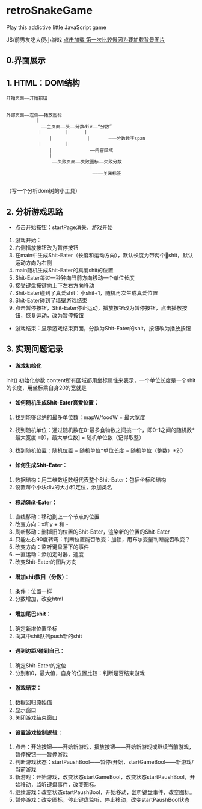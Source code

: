 # retroSnakeGame

Play this addictive little JavaScript game

JS/前男友吃大便小游戏 [点击加载 第一次比较慢因为要加载背景图片](https://0rainge.github.io/retroSnakeGame/ "shit-eater game")

## 0.界面展示

## 1. HTML：DOM结构

```
开始页面——开始按钮


外部页面——左侧——播放图标
           |
             ——主页面——头——分数div——“分数”
	        |	      |	     |
                |             |       ———分数数字span
	        |	      |
                |              ——内容区域
                |
                 ——失败页面——失败图标——失败分数
                               |
                                ————关闭标签
                              
```

（写一个分析dom树的小工具）

## 2. 分析游戏思路

- 点击开始按钮：startPage消失，游戏开始 

1. 游戏开始：
2. 右侧播放按钮改为暂停按钮
3. 在main中生成Shit-Eater（长度和运动方向），默认长度为带两个shit，默认运动方向为右侧
4. main随机生成Shit-Eater的真爱shit的位置
5. Shit-Eater每过一秒钟向当前方向移动一个单位长度
6. 接受键盘按键向上下左右方向移动
7. Shit-Eater碰到了真爱shit：小shit+1，随机再次生成真爱位置
8. Shit-Eater碰到了墙壁游戏结束
9. 点击暂停按钮，Shit-Eater停止运动，播放按钮改为暂停按钮，点击播放按钮，恢复运动，改为暂停按钮

- 游戏结束：显示游戏结束页面，分数为Shit-Eater的shit，按钮改为播放按钮

## 3. 实现问题记录

- #### 游戏初始化

init() 初始化参数
content所有区域都用坐标属性来表示，一个单位长度是一个shit的长度，用坐标乘自身20的宽就是

- #### 如何随机生成Shit-Eater真爱位置：

1. 找到能够容纳的最多单位数：mapW/foodW = 最大宽度

2. 找到随机单位：通过随机数在0-最多食物数之间挑一个，即0-1之间的随机数*最大宽度 =[0，最大单位数] = 随机单位数（记得取整）

3. 找到随机位置：随机位置 = 随机单位*单位长度 = 随机单位（整数）*20

- #### 如何生成Shit-Eater：

1. 数据结构：用二维数组数组代表整个Shit-Eater：包括坐标和结构
2. 设置每个小块div的大小和定位，添加类名

- #### 移动Shit-Eater：

1. 直线移动：移动到上一个节点的位置
2. 改变方向：x和y + 和 - 
3. 刷新移动：删掉旧的位置的Shit-Eater，渲染新的位置的Shit-Eater
4. 只能左右90度转弯：判断位置能否改变：加锁，用布尔变量判断能否改变？
5. 改变方向：监听键盘落下的事件
6. 一直运动：添加定时器，速度
7. 改变Shit-Eater的图片方向

-  #### 增加shit数目（分数）：

1. 条件：位置一样
2. 分数增加，改变html

-  #### 增加尾巴shit：

1. 确定新增位置坐标
2. 向其中shit队列push新的shit

-  #### 遇到边距/碰到自己：

1. 确定Shit-Eater的定位
2. 分别和0，最大值，自身的位置比较：判断是否结束游戏

-  #### 游戏结束：

1. 数据回归原始值
2. 显示窗口
3. 关闭游戏结束窗口

-  #### 设置游戏控制逻辑：

1. 点击：开始按钮——开始新游戏，播放按钮——开始新游戏或继续当前游戏，暂停按钮——暂停游戏
2. 判断游戏状态：startPaushBool——暂停/开始，startGameBool——新游戏/当前游戏
3. 新游戏：开始游戏，改变状态startGameBool，改变状态startPaushBool，开始移动，监听键盘事件，改变图标。
4. 继续游戏：改变状态startPaushBool，开始移动，监听键盘事件，改变图标。
5. 暂停游戏：改变图标，停止键盘监听，停止移动，改变startPaushBool状态
